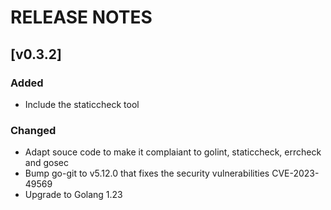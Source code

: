 # RELEASE NOTES

## [v0.3.2]

### Added

- Include the staticcheck tool

### Changed

- Adapt souce code to make it complaiant to golint, staticcheck, errcheck and gosec
- Bump go-git to v5.12.0 that fixes the security vulnerabilities CVE-2023-49569
- Upgrade to Golang 1.23
